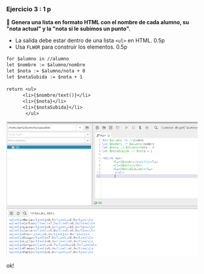### **Ejercicio 3** : 1 p 
📌 **Genera una lista en formato HTML con el nombre de cada alumno, su "nota actual" y la "nota si le subimos un punto".**  
- La salida debe estar dentro de una lista `<ul>` en HTML. 0.5p  
- Usa `FLWOR` para construir los elementos. 0.5p  

```
for $alumno in //alumno
let $nombre := $alumno/nombre
let $nota := $alumno/nota + 0
let $notaSubida := $nota + 1

return <ul>
      <li>{$nombre/text()}</li>
      <li>{$nota}</li>
      <li>{$notaSubida}</li>
       </ul>
```
![alt text](capturas/3.png)

ok!